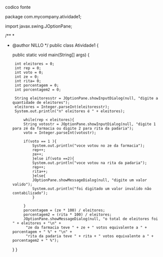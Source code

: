 codico fonte

package com.mycompany.atividade1;

import javax.swing.JOptionPane;

/**
 *
 * @author NILLO
 */
public class Atividade1 {

    public static void main(String[] args) {
        
        int eleitores = 0;
        int rep = 0;
        int voto = 0;
        int ze = 0;
        int rita= 0;
        int porcentagem = 0;
        int porcentagem2 = 0;
        
        String eleitoresstr = JOptionPane.showInputDialog(null, "digite a quantidade de eleitores");
        eleitores = Integer.parseInt(eleitoresstr);
        System.out.println("n° eleitores é " + eleitores);
 
            while(rep < eleitores){
            String votostr = JOptionPane.showInputDialog(null, "digite 1 para zé da farmacia ou digite 2 para rita da padaria");
            voto = Integer.parseInt(votostr);
            
            if(voto == 1 ){
                System.out.println("voce votou no ze da farmacia");
                rep++;
                ze++;
                }else if(voto ==2){
                System.out.println("voce votou na rita da padaria");
                rep++;
                rita++;
                }else{
                JOptionPane.showMessageDialog(null, "digite um valor valido");
                System.out.println("foi digitado um valor invalido não contabilizado");
                }
            
            }
            porcentagem = (ze * 100) / eleitores;
            porcentagem2 = (rita * 100) / eleitores;
            JOptionPane.showMessageDialog(null, "o total de eleitores foi " + eleitores + "\n" +
             "ze da farmacia teve " + ze + " votos equivalente a " + porcentagem + " %" + "\n" +
             "rita da padaria teve " + rita + " votos equivalente a " + porcentagem2 + " %");
            
    }
}
